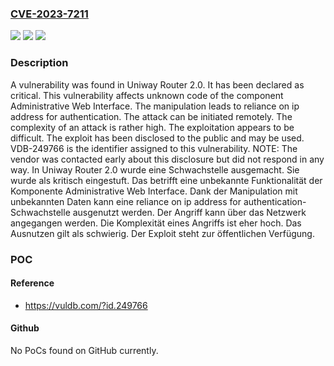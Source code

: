### [CVE-2023-7211](https://cve.mitre.org/cgi-bin/cvename.cgi?name=CVE-2023-7211)
![](https://img.shields.io/static/v1?label=Product&message=Router&color=blue)
![](https://img.shields.io/static/v1?label=Version&message=2.0%20&color=brightgreen)
![](https://img.shields.io/static/v1?label=Vulnerability&message=CWE-291%20Reliance%20on%20IP%20Address%20for%20Authentication&color=brightgreen)

### Description

A vulnerability was found in Uniway Router 2.0. It has been declared as critical. This vulnerability affects unknown code of the component Administrative Web Interface. The manipulation leads to reliance on ip address for authentication. The attack can be initiated remotely. The complexity of an attack is rather high. The exploitation appears to be difficult. The exploit has been disclosed to the public and may be used. VDB-249766 is the identifier assigned to this vulnerability. NOTE: The vendor was contacted early about this disclosure but did not respond in any way.
In Uniway Router 2.0 wurde eine Schwachstelle ausgemacht. Sie wurde als kritisch eingestuft. Das betrifft eine unbekannte Funktionalität der Komponente Administrative Web Interface. Dank der Manipulation mit unbekannten Daten kann eine reliance on ip address for authentication-Schwachstelle ausgenutzt werden. Der Angriff kann über das Netzwerk angegangen werden. Die Komplexität eines Angriffs ist eher hoch. Das Ausnutzen gilt als schwierig. Der Exploit steht zur öffentlichen Verfügung.

### POC

#### Reference
- https://vuldb.com/?id.249766

#### Github
No PoCs found on GitHub currently.

